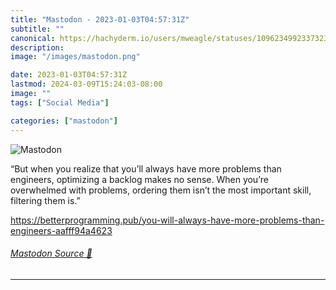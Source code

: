 ```yaml
---
title: "Mastodon - 2023-01-03T04:57:31Z"
subtitle: ""
canonical: https://hachyderm.io/users/mweagle/statuses/109623499233732341
description:
image: "/images/mastodon.png"

date: 2023-01-03T04:57:31Z
lastmod: 2024-03-09T15:24:03-08:00
image: ""
tags: ["Social Media"]

categories: ["mastodon"]
---
```

![Mastodon](/images/mastodon.png)

<p>“But when you realize that you’ll always have more problems than engineers, optimizing a backlog makes no sense. When you’re overwhelmed with problems, ordering them isn’t the most important skill, filtering them is.”</p><p><a href="https://betterprogramming.pub/you-will-always-have-more-problems-than-engineers-aafff94a4623" target="_blank" rel="nofollow noopener noreferrer" translate="no"><span class="invisible">https://</span><span class="ellipsis">betterprogramming.pub/you-will</span><span class="invisible">-always-have-more-problems-than-engineers-aafff94a4623</span></a></p>


###### [Mastodon Source 🐘](https://hachyderm.io/@mweagle/109623499233732341)

___
